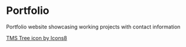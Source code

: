 # Portfolio

Portfolio website showcasing working projects with contact information

<a href="https://icons8.com/icon/102677/tms-tree">TMS Tree icon by Icons8</a>
